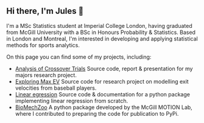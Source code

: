 ## Hi there, I'm Jules 👋

I'm a MSc Statistics student at Imperial College London, having graduated from McGill University with a BSc in Honours Probability & Statistics. Based in London and Montreal, I'm interested in developing and applying statistical methods for sports analytics.

On this page you can find some of my projects, including:
- [Analysis of Crossover Trials](https://github.com/jules-collard/Analysis-of-Crossover-Trials) Source code, report & presentation for my majors research project.
- [Exploring Max EV](https://github.com/jules-collard/Exploring-MaxEV) Source code for research project on modelling exit velocities from baseball players.
- [Linear egression](https://github.com/jules-collard/linear-regression-ols) Source code & documentation for a python package implementing linear regression from scratch.
- [BioMechZoo](https://github.com/jules-collard/biomechzoo) A python package developed by the McGill MOTION Lab, where I contributed to preparing the code for publication to PyPi.
